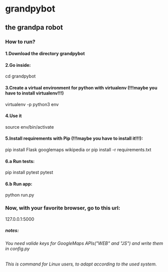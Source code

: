 # grandpybot

## the grandpa robot

### How to run?

#### 1.Download the directory grandpybot

#### 2.Go inside:
cd grandpybot

#### 3.Create a virtual environment for python with virtualenv (!!!maybe you have to install virtualenv!!!)
virtualenv -p python3 env

#### 4.Use it
source env/bin/activate

#### 5.Install requirements with Pip (!!!maybe you have to install it!!!):
pip install Flask googlemaps wikipedia 
or
pip install -r requirements.txt
  
#### 6.a Run tests:
pip install pytest
pytest
#### 6.b Run app:
python run.py

### Now, with your favorite browser, go to this url:
127.0.0.1:5000

##### notes:
###### You need valide keys for GoogleMaps APIs("WEB" and "JS") and write them in config.py
###### This is command for Linux users, to adapt according to the used system.

